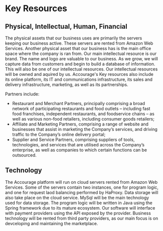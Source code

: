 # Key Resources

## Physical, Intellectual, Human, Financial
The physical assets that our business uses are primarily the servers keeping our business active. These servers are rented from Amazon Web Services. Another physical asset that our business has is the main office space where the company is ran from.
Our main intellectual resource is our brand. The name and logo are valuable to our business. As we grow, we will capture data from customers and begin to build a database of information. This will also be one of our intellectual resources. Our intellectual resources will be owned and aquired by us. Accourage's Key resources also include its online platform, its IT and communications infrastructure, its sales and delivery infrastructure, marketing, as well as its partnerships. 

Partners include:
- Restaurant and Merchant Partners, principally comprising a broad network of participating restaurants and food outlets – including 
  fast food franchises, independent restaurants, and foodservice chains – as well as various non-food retailers, including consumer goods 
  retailers;
- Affiliate and Marketing Partners, comprising a range of website and businesses that assist in marketing the Company’s services, and 
  driving traffic to the Company’s online delivery portal;
- Supplier and Service Partners, comprising suppliers of tools, technologies, and services that are utilised across the Company’s 
  enterprise, as well as companies to which certain functions can be outsourced.

## Technology
The Accourage platform will run on cloud servers rented from Amazon Web Services. Some of the servers contain two instances, one for program logic, and one for request laod balancing performed by HaProxy. Data storage will also take place on the cloud service. MySql will be the main technology used for data storage. The program logic will be written in Java using the Spring framework due to its mature ecosystem. Our software will interface with payment providers using the API exposed by the provider. Business technology will be rented from third party providers, as our main focus is on devceloping and maintaining the marketplace.
